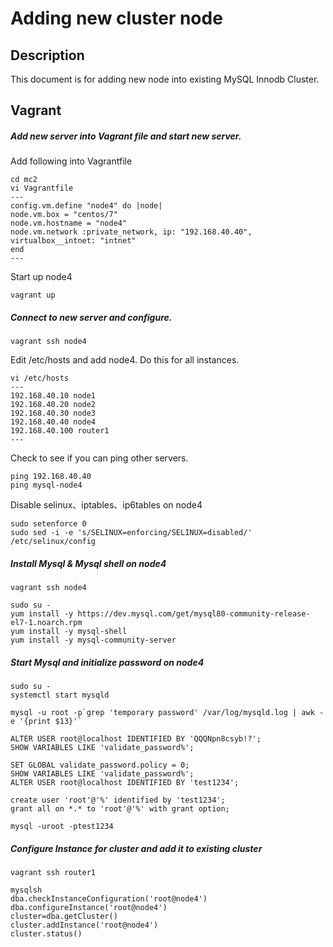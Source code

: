 Adding new cluster node
===================

Description
-----------

This document is for adding new node into existing MySQL Innodb Cluster. 


Vagrant
------------

##### Add new server into Vagrant file and start new server.

Add following into Vagrantfile

```
cd mc2
vi Vagrantfile
---
config.vm.define "node4" do |node|
node.vm.box = "centos/7"
node.vm.hostname = "node4"
node.vm.network :private_network, ip: "192.168.40.40", virtualbox__intnet: "intnet"
end
---
```
Start up node4
```
vagrant up
```

##### Connect to new server and configure.

```
vagrant ssh node4
```

Edit /etc/hosts and add node4. Do this for all instances.
```
vi /etc/hosts
---
192.168.40.10 node1
192.168.40.20 node2
192.168.40.30 node3
192.168.40.40 node4
192.168.40.100 router1
---
```
Check to see if you can ping other servers. 

```
ping 192.168.40.40  
ping mysql-node4
```

Disable selinux、iptables、ip6tables on node4
```
sudo setenforce 0
sudo sed -i -e 's/SELINUX=enforcing/SELINUX=disabled/' /etc/selinux/config
```

##### Install Mysql & Mysql shell on node4

```
vagrant ssh node4
```
```
sudo su - 
yum install -y https://dev.mysql.com/get/mysql80-community-release-el7-1.noarch.rpm
yum install -y mysql-shell
yum install -y mysql-community-server

```

##### Start Mysql and initialize password on node4

```
sudo su - 
systemctl start mysqld

mysql -u root -p`grep 'temporary password' /var/log/mysqld.log | awk -e '{print $13}'`
 
ALTER USER root@localhost IDENTIFIED BY 'QQQNpn8csyb!?';
SHOW VARIABLES LIKE 'validate_password%';

SET GLOBAL validate_password.policy = 0;
SHOW VARIABLES LIKE 'validate_password%';
ALTER USER root@localhost IDENTIFIED BY 'test1234';

create user 'root'@'%' identified by 'test1234';
grant all on *.* to 'root'@'%' with grant option;

mysql -uroot -ptest1234
```

##### Configure Instance for cluster and add it to existing cluster

```
vagrant ssh router1
```
```
mysqlsh
dba.checkInstanceConfiguration('root@node4')
dba.configureInstance('root@node4')
cluster=dba.getCluster()
cluster.addInstance('root@node4')
cluster.status()

```
























